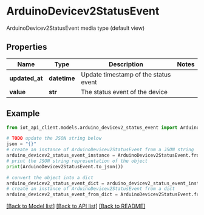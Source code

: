 # ArduinoDevicev2StatusEvent

ArduinoDevicev2StatusEvent media type (default view)

## Properties

Name | Type | Description | Notes
------------ | ------------- | ------------- | -------------
**updated_at** | **datetime** | Update timestamp of the status event | 
**value** | **str** | The status event of the device | 

## Example

```python
from iot_api_client.models.arduino_devicev2_status_event import ArduinoDevicev2StatusEvent

# TODO update the JSON string below
json = "{}"
# create an instance of ArduinoDevicev2StatusEvent from a JSON string
arduino_devicev2_status_event_instance = ArduinoDevicev2StatusEvent.from_json(json)
# print the JSON string representation of the object
print(ArduinoDevicev2StatusEvent.to_json())

# convert the object into a dict
arduino_devicev2_status_event_dict = arduino_devicev2_status_event_instance.to_dict()
# create an instance of ArduinoDevicev2StatusEvent from a dict
arduino_devicev2_status_event_from_dict = ArduinoDevicev2StatusEvent.from_dict(arduino_devicev2_status_event_dict)
```
[[Back to Model list]](../README.md#documentation-for-models) [[Back to API list]](../README.md#documentation-for-api-endpoints) [[Back to README]](../README.md)



